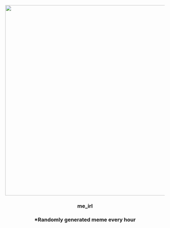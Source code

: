 <p align="center">
        <img src="https://i.redd.it/squ8sq1ki0v81.gif" width="600" height="600">
        </p>
        <h3 align="center">me_irl</h3>
        <h3 align="center">*Randomly generated meme every hour</h3>
    